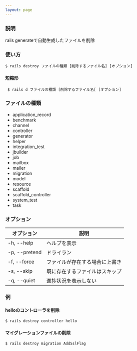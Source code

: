 ```yaml
---
layout: page
---
```


### 説明

rails generateで自動生成したファイルを削除

### 使い方

    $ rails destroy ファイルの種類 [削除するファイル名] [オプション]

#### 短縮形

     $ rails d ファイルの種類 [削除するファイル名[ [オプション]

### ファイルの種類

- application_record
- benchmark
- channel
- controller
- generator
- helper
- integration_test
- jbuilder
- job
- mailbox
- mailer
- migration
- model
- resource
- scaffold
- scaffold_controller
- system_test
- task

### オプション

| オプション    | 説明                                   |
| ------------- | -------------------------------------- |
| -h, --help    | ヘルプを表示                           |
| -p, --pretend | ドライラン                             |
| -f, --force   | ファイルが存在する場合に上書き         |
| -s, --skip    | 既に存在するファイルはスキップ |
| -q, --quiet   | 進捗状況を表示しない                   |

### 例

#### helloのコントローラを削除

    $ rails destroy controller hello

#### マイグレーションファイルの削除

    $ rails destroy migration AddSslFlag
